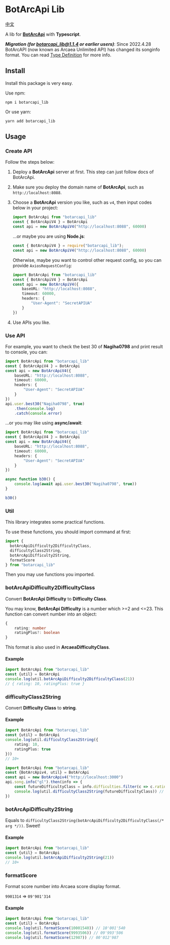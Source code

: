 # BotArcApi Lib

[中文](./README_ZH.md)

A lib for **[BotArcApi](https://github.com/TheSnowfield/BotArcAPI)** with **Typescript**.

***Migration (for botarcapi_lib@1.1.4 or earlier users)***: Since 2022.4.28 BotArcAPI (now known as Arcaea Unlimited API) has changed its songinfo format. You can read [Type Definition](./src/types.ts) for more info.

## Install

Install this package is very easy.

Use npm:
```
npm i botarcapi_lib
```

Or use yarn:
```
yarn add botarcapi_lib
```

## Usage

### Create API

Follow the steps below:

1. Deploy a **BotArcApi** server at first.
   This step can just follow docs of BotArcApi.

2. Make sure you deploy the domain name of **BotArcApi**, such as `http://localhost:8088`.

3. Choose a **BotArcApi** version you like, such as `v4`, then input codes below in your project:
   ```typescript
   import BotArcApi from "botarcapi_lib"
   const { BotArcApiV4 } = BotArcApi
   const api = new BotArcApiV4("http://localhost:8088", 60000)
   ```
   
   ...or maybe you are using **Node.js**:
   
   ```javascript
   const { BotArcApiV4 } = require("botarcapi_lib");
   const api = new BotArcApiV4("http://localhost:8088", 60000)
   ```
   
   Otherwise, maybe you want to control other request config, so you can provide `AxiosRequestConfig`:

   ```typescript
   import BotArcApi from "botarcapi_lib"
   const { BotArcApiV4 } = BotArcApi
   const api = new BotArcApiV4({
       baseURL: "http://localhost:8088",
       timeout: 60000,
       headers: {
           "User-Agent": "SecretAPIUA"
       }
   })
   ```

4. Use APIs you like.

### Use API

For example, you want to check the best 30 of **Nagiha0798** and print result to console, you can:

```typescript
import BotArcApi from "botarcapi_lib"
const { BotArcApiV4 } = BotArcApi
const api = new BotArcApiV4({
    baseURL: "http://localhost:8088",
    timeout: 60000,
    headers: {
        "User-Agent": "SecretAPIUA"
    }
})
api.user.best30("Nagiha0798", true)
    .then(console.log)
    .catch(console.error)
```

...or you may like using **async/await**:

```typescript
import BotArcApi from "botarcapi_lib"
const { BotArcApiV4 } = BotArcApi
const api = new BotArcApiV4({
    baseURL: "http://localhost:8088",
    timeout: 60000,
    headers: {
        "User-Agent": "SecretAPIUA"
    }
})

async function b30() {
    console.log(await api.user.best30("Nagiha0798", true))
}

b30()
```

### Util

This library integrates some practical functions.

To use these functions, you should import command at first:

```typescript
import {
  botArcApiDifficulty2DifficultyClass,
  difficultyClass2String,
  botArcApiDifficulty2String,
  formatScore
} from "botarcapi_lib"
```

Then you may use functions you imported.

### botArcApiDifficulty2DifficultyClass

Convert **BotArcApi Difficulty** to **Difficulty Class**.

You may know, **BotArcApi Difficulty** is a number which >=2 and <=23. This function can convert number into an object:

```typescript
{
    rating: number
    ratingPlus?: boolean
}
```

This format is also used in **ArcaeaDifficultyClass**.

#### Example

```typescript
import BotArcApi from "botarcapi_lib"
const {util} = BotArcApi
console.log(util.botArcApiDifficulty2DifficultyClass(21))
// { rating: 10, ratingPlus: true }
```

### difficultyClass2String

Convert **Difficulty Class** to **string**.

#### Example

```typescript
import BotArcApi from "botarcapi_lib"
const {util} = BotArcApi
console.log(util.difficultyClass2String({
    rating: 10,
    ratingPlus: true
}))
// 10+
```

```typescript
import BotArcApi from "botarcapi_lib"
const {BotArcApiv4, util} = BotArcApi
const api = new BotArcApiv4("http://localhost:3000")
api.song.info("gl").then(info => {
    const futureDifficultyClass = info.difficulties.filter(c => c.ratingClass === 2)[0]
    console.log(util.difficultyClass2String(futureDifficultyClass)) // 11
})
```

### botArcApiDifficulty2String

Equals to `difficultyClass2String(botArcApiDifficulty2DifficultyClass(/* arg */))`. Sweet!

#### Example

```typescript
import BotArcApi from "botarcapi_lib"
const {util} = BotArcApi
console.log(util.botArcApiDifficulty2String(21))
// 10+
```

### formatScore

Format score number into Arcaea score display format.

`9901314` => `09'901'314`

#### Example

```typescript
import BotArcApi from "botarcapi_lib"
const {util} = BotArcApi
console.log(util.formatScore(10001540)) // 10'001'540
console.log(util.formatScore(9993506)) // 09'993'506
console.log(util.formatScore(12987)) // 00'012'987
```

